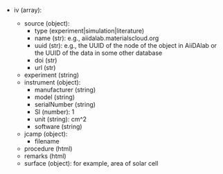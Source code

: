 - iv (array<object>):
  - source (object):
    - type (experiment|simulation|literature)
    - name (str): e.g., aiidalab.materialscloud.org
    - uuid (str): e.g., the UUID of the node of the object in AiiDAlab or the UUID of the data in some other database
    - doi (str)
    - url (str)
  - experiment (string)
  - instrument (object):
    - manufacturer (string)
    - model (string)
    - serialNumber (string)
    - SI (number): 1
    - unit (string): cm^2
    - software (string)
  - jcamp (object):
    - filename
  - procedure (html)
  - remarks (html)
  - surface (object): for example, area of solar cell
